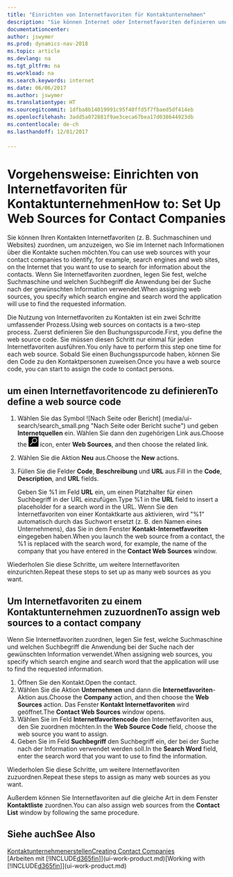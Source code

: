 ```yaml
---
title: "Einrichten von Internetfavoriten für Kontaktunternehmen"
description: "Sie können Internet oder Internetfavoriten definieren und diese einem Kontaktunternehmen zuordnen, die Ihnen helfen, zu identifizieren, wie Sie nach Informationen über die Kontakte suchen möchten."
documentationcenter: 
author: jswymer
ms.prod: dynamics-nav-2018
ms.topic: article
ms.devlang: na
ms.tgt_pltfrm: na
ms.workload: na
ms.search.keywords: internet
ms.date: 06/06/2017
ms.author: jswymer
ms.translationtype: HT
ms.sourcegitcommit: 1dfba8b14019991c95f40ffd5f7fbaed5df414eb
ms.openlocfilehash: 3add5a072881f9ae3ceca67bea17d038644923db
ms.contentlocale: de-ch
ms.lasthandoff: 12/01/2017

---
```

# <a name="how-to-set-up-web-sources-for-contact-companies"></a><span data-ttu-id="757a1-103">Vorgehensweise: Einrichten von Internetfavoriten für Kontaktunternehmen</span><span class="sxs-lookup"><span data-stu-id="757a1-103">How to: Set Up Web Sources for Contact Companies</span></span>
<span data-ttu-id="757a1-104">Sie können Ihren Kontakten Internetfavoriten (z. B. Suchmaschinen und Websites) zuordnen, um anzuzeigen, wo Sie im Internet nach Informationen über die Kontakte suchen möchten.</span><span class="sxs-lookup"><span data-stu-id="757a1-104">You can use web sources with your contact companies to identify, for example, search engines and web sites, on the Internet that you want to use to search for information about the contacts.</span></span> <span data-ttu-id="757a1-105">Wenn Sie Internetfavoriten zuordnen, legen Sie fest, welche Suchmaschine und welchen Suchbegriff die Anwendung bei der Suche nach der gewünschten Information verwendet.</span><span class="sxs-lookup"><span data-stu-id="757a1-105">When assigning web sources, you specify which search engine and search word the application will use to find the requested information.</span></span>

<span data-ttu-id="757a1-106">Die Nutzung von Internetfavoriten zu Kontakten ist ein zwei Schritte umfassender Prozess.</span><span class="sxs-lookup"><span data-stu-id="757a1-106">Using web sources on contacts is a two-step process.</span></span> <span data-ttu-id="757a1-107">Zuerst definieren Sie den Buchungsspurcode.</span><span class="sxs-lookup"><span data-stu-id="757a1-107">First, you define the web source code.</span></span> <span data-ttu-id="757a1-108">Sie müssen diesen Schritt nur einmal für jeden Internetfavoriten ausführen.</span><span class="sxs-lookup"><span data-stu-id="757a1-108">You only have to perform this step one time for each web source.</span></span> <span data-ttu-id="757a1-109">Sobald Sie einen Buchungsspurcode haben, können Sie den Code zu den Kontaktpersonen zuweisen.</span><span class="sxs-lookup"><span data-stu-id="757a1-109">Once you have a web source code, you can start to assign the code to contact persons.</span></span>

## <a name="to-define-a-web-source-code"></a><span data-ttu-id="757a1-110">um einen Internetfavoritencode zu definieren</span><span class="sxs-lookup"><span data-stu-id="757a1-110">To define a web source code</span></span>
1. <span data-ttu-id="757a1-111">Wählen Sie das Symbol ![Nach Seite oder Bericht] (media/ui-search/search_small.png "Nach Seite oder Bericht suche") und geben **Internetquellen** ein. Wählen Sie dann den zugehörigen Link aus.</span><span class="sxs-lookup"><span data-stu-id="757a1-111">Choose the ![Search for Page or Report](media/ui-search/search_small.png "Search for Page or Report icon") icon, enter **Web Sources**, and then choose the related link.</span></span>
2. <span data-ttu-id="757a1-112">Wählen Sie die Aktion **Neu** aus.</span><span class="sxs-lookup"><span data-stu-id="757a1-112">Choose the **New** actions.</span></span>
3. <span data-ttu-id="757a1-113">Füllen Sie die Felder **Code**, **Beschreibung** und **URL** aus.</span><span class="sxs-lookup"><span data-stu-id="757a1-113">Fill in the **Code**, **Description**, and **URL** fields.</span></span>

    <span data-ttu-id="757a1-114">Geben Sie %1 im Feld **URL** ein, um einen Platzhalter für einen Suchbegriff in der URL einzufügen.</span><span class="sxs-lookup"><span data-stu-id="757a1-114">Type %1 in the **URL** field to insert a placeholder for a search word in the URL.</span></span> <span data-ttu-id="757a1-115">Wenn Sie den Internetfavoriten von einer Kontaktkarte aus aktivieren, wird "%1" automatisch durch das Suchwort ersetzt (z. B. den Namen eines Unternehmens), das Sie in dem Fenster **Kontakt-Internetfavoriten** eingegeben haben.</span><span class="sxs-lookup"><span data-stu-id="757a1-115">When you launch the web source from a contact, the %1 is replaced with the search word, for example, the name of the company that you have entered in the **Contact Web Sources** window.</span></span>

<span data-ttu-id="757a1-116">Wiederholen Sie diese Schritte, um weitere Internetfavoriten einzurichten.</span><span class="sxs-lookup"><span data-stu-id="757a1-116">Repeat these steps to set up as many web sources as you want.</span></span>

## <a name="to-assign-web-sources-to-a-contact-company"></a><span data-ttu-id="757a1-117">Um Internetfavoriten zu einem Kontaktunternehmen zuzuordnen</span><span class="sxs-lookup"><span data-stu-id="757a1-117">To assign web sources to a contact company</span></span>
<span data-ttu-id="757a1-118">Wenn Sie Internetfavoriten zuordnen, legen Sie fest, welche Suchmaschine und welchen Suchbegriff die Anwendung bei der Suche nach der gewünschten Information verwendet.</span><span class="sxs-lookup"><span data-stu-id="757a1-118">When assigning web sources, you specify which search engine and search word that the application will use to find the requested information.</span></span>

1. <span data-ttu-id="757a1-119">Öffnen Sie den Kontakt.</span><span class="sxs-lookup"><span data-stu-id="757a1-119">Open the contact.</span></span>
2. <span data-ttu-id="757a1-120">Wählen Sie die Aktion **Unternehmen** und dann die **Internetfavoriten**-Aktion aus.</span><span class="sxs-lookup"><span data-stu-id="757a1-120">Choose the **Company** action, and then choose the **Web Sources** action.</span></span> <span data-ttu-id="757a1-121">Das Fenster **Kontakt Internetfavoriten** wird geöffnet.</span><span class="sxs-lookup"><span data-stu-id="757a1-121">The **Contact Web Sources** window opens.</span></span>
3. <span data-ttu-id="757a1-122">Wählen Sie im Feld **Internetfavoritencode** den Internetfavoriten aus, den Sie zuordnen möchten.</span><span class="sxs-lookup"><span data-stu-id="757a1-122">In the **Web Source Code** field, choose the web source you want to assign.</span></span>
4. <span data-ttu-id="757a1-123">Geben Sie im Feld **Suchbegriff** den Suchbegriff ein, der bei der Suche nach der Information verwendet werden soll.</span><span class="sxs-lookup"><span data-stu-id="757a1-123">In the **Search Word** field, enter the search word that you want to use to find the information.</span></span>

<span data-ttu-id="757a1-124">Wiederholen Sie diese Schritte, um weitere Internetfavoriten zuzuordnen.</span><span class="sxs-lookup"><span data-stu-id="757a1-124">Repeat these steps to assign as many web sources as you want.</span></span>

<span data-ttu-id="757a1-125">Außerdem können Sie Internetfavoriten auf die gleiche Art in dem Fenster **Kontaktliste** zuordnen.</span><span class="sxs-lookup"><span data-stu-id="757a1-125">You can also assign web sources from the **Contact List** window by following the same procedure.</span></span>

## <a name="see-also"></a><span data-ttu-id="757a1-126">Siehe auch</span><span class="sxs-lookup"><span data-stu-id="757a1-126">See Also</span></span>
[<span data-ttu-id="757a1-127">Kontaktunternehmenerstellen</span><span class="sxs-lookup"><span data-stu-id="757a1-127">Creating Contact Companies</span></span>](marketing-create-contact-companies.md)  
<span data-ttu-id="757a1-128">[Arbeiten mit [!INCLUDE[d365fin](includes/d365fin_md.md)]](ui-work-product.md)</span><span class="sxs-lookup"><span data-stu-id="757a1-128">[Working with [!INCLUDE[d365fin](includes/d365fin_md.md)]](ui-work-product.md)</span></span>

